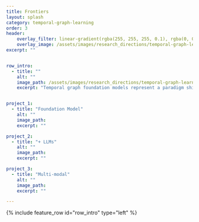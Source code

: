 ```yaml
---
title: Frontiers
layout: splash
category: temporal-graph-learning
order: 3
header:
    overlay_filter: linear-gradient(rgba(255, 255, 255, 0.1), rgba(0, 0, 0, 0.5))
    overlay_image: /assets/images/research_directions/temporal-graph-learning/TGB.webp
excerpt: ""


row_intro:
  - title: ""
    alt: ""
    image_path: /assets/images/research_directions/temporal-graph-learning/banner.webp
    excerpt: "Temporal graph foundation models represent a paradigm shift in network science, combining the dynamic expressiveness of temporal graphs with the power of large-scale pre-training to enable sophisticated network understanding and prediction. This emerging field bridges traditional graph learning with modern foundation model approaches, while its integration with LLMs and multi-modal capabilities promises to unlock new frontiers in temporal network analysis."


project_1:
  - title: "Foundation Model"
    alt: ""
    image_path: 
    excerpt: ""

project_2:
  - title: "+ LLMs"
    alt: ""
    image_path: 
    excerpt: ""

project_3:
  - title: "Multi-modal"
    alt: ""
    image_path: 
    excerpt: ""

---
```


{% include feature_row id="row_intro" type="left" %}

<!-- # Projects

{% include feature_row id="project_1" type="right" %}
{% include feature_row id="project_2" type="left" %}
{% include feature_row id="project_3" type="right" %}

# Funding -->
